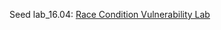 Seed lab_16.04: [Race Condition Vulnerability Lab](http://www.cis.syr.edu/~wedu/seed/Labs_16.04/Software/Race_Condition/Race_Condition.pdf)
